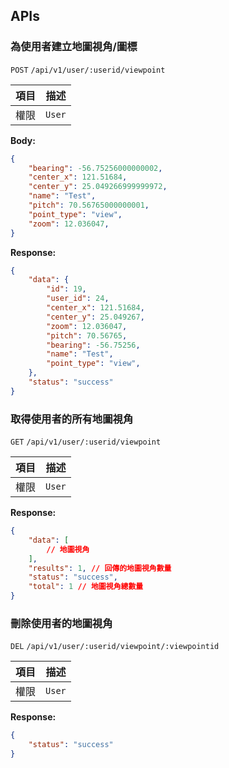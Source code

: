 ## APIs

### 為使用者建立地圖視角/圖標

`POST` `/api/v1/user/:userid/viewpoint`

| 項目 | 描述           |
| ---- | -------------- |
| 權限 | `User` |

**Body:**
```json
{
	"bearing": -56.75256000000002,
	"center_x": 121.51684,
	"center_y": 25.049266999999972,
	"name": "Test",
	"pitch": 70.56765000000001,
	"point_type": "view",
	"zoom": 12.036047,
}
```

**Response:**

```json
{
    "data": {
        "id": 19,
        "user_id": 24,
        "center_x": 121.51684,
        "center_y": 25.049267,
        "zoom": 12.036047,
        "pitch": 70.56765,
        "bearing": -56.75256,
        "name": "Test",
        "point_type": "view",
    },
    "status": "success"
}
```

### 取得使用者的所有地圖視角

`GET` `/api/v1/user/:userid/viewpoint`

| 項目 | 描述    |
| ---- | ------- |
| 權限 | `User` |                                                                              

**Response:**

```json
{
	"data": [
		// 地圖視角
	],
	"results": 1, // 回傳的地圖視角數量
	"status": "success",
	"total": 1 // 地圖視角總數量
}
```

### 刪除使用者的地圖視角

`DEL` `/api/v1/user/:userid/viewpoint/:viewpointid`

| 項目 | 描述    |
| ---- | ------- |
| 權限 | `User` |

**Response:**

```json
{
	"status": "success"
}
```